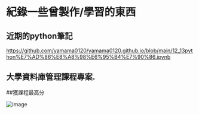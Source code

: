 紀錄一些曾製作/學習的東西
==
近期的python筆記
---
https://github.com/yamama0120/yamama0120.github.io/blob/main/12_13python%E7%AD%86%E8%A8%98%E6%95%B4%E7%90%86.ipynb


大學資料庫管理課程專案.
--

##獲課程最高分

![image](https://github.com/yamama0120/yamama0120.github.io/blob/main/1111.PNG)

